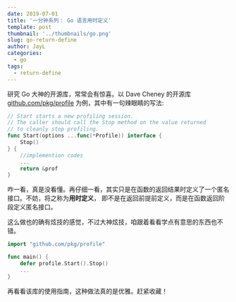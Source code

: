 ```yaml
---
date: 2019-07-01
title: '一分钟系列： Go 语言用时定义'
template: post
thumbnail: '../thumbnails/go.png'
slug: go-return-define
author: JayL
categories:
  - go
tags:
  - return-define
---
```


研究 Go 大神的开源库，常常会有惊喜。以 Dave Cheney 的开源库[github.com/pkg/profile](https://github.com/pkg/profile) 为例，其中有一句辣眼睛的写法:

````go
// Start starts a new profiling session.
// The caller should call the Stop method on the value returned
// to cleanly stop profiling.
func Start(options ...func(*Profile)) interface {
	Stop()
} {
    //implemention codes
    ...
    return &prof 
}
````

咋一看，真是没看懂。再仔细一看，其实只是在函数的返回结果时定义了一个匿名接口。不妨，将之称为**用时定义**， 即不是在返回前提前定义，而是在函数返回阶段定义匿名接口。

这么做也的确有炫技的感觉，不过大神炫技，咱跟着看看学点有意思的东西也不错。

````go
import "github.com/pkg/profile"

func main() {
    defer profile.Start().Stop()
    ...
}
````

再看看该库的使用指南，这种做法真的是优雅。赶紧收藏！

